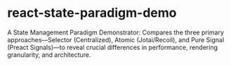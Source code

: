 # react-state-paradigm-demo
A State Management Paradigm Demonstrator: Compares the three primary approaches—Selector (Centralized), Atomic (Jotai/Recoil), and Pure Signal (Preact Signals)—to reveal crucial differences in performance, rendering granularity, and architecture.
